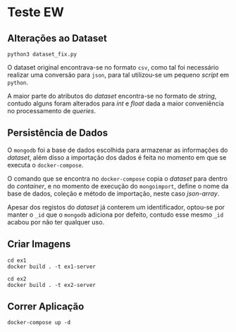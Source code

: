 # Teste EW

## Alterações ao Dataset

```
python3 dataset_fix.py
```

O dataset original encontrava-se no formato `csv`, como tal foi necessário realizar uma conversão para `json`, para tal utilizou-se um pequeno *script* em `python`.

A maior parte do atributos do *dataset* encontra-se no formato de *string*, contudo alguns foram alterados para *int* e *float* dada a maior conveniência no processamento de *queries*.

## Persistência de Dados

O `mongodb` foi a base de dados escolhida para armazenar as informações do *dataset*, além disso a importação dos dados é feita no momento em que se executa o `docker-compose`.

O comando que se encontra no `docker-compose` copia o *dataset* para dentro do *container*, e no momento de execução do `mongoimport`, define o nome da base de dados, coleção e método de importação, neste caso *json-array*.

Apesar dos registos do *dataset* já conterem um identificador, optou-se por manter o `_id` que o `mongodb` adiciona por defeito, contudo esse mesmo `_id` acabou por não ter qualquer uso.

## Criar Imagens

```
cd ex1
docker build . -t ex1-server
```
```
cd ex2
docker build . -t ex2-server
```

## Correr Aplicação
```
docker-compose up -d
```